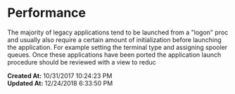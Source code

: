 # Performance

The majority of legacy applications tend to be launched from a "logon" proc and usually also require a certain amount of initialization before launching the application. For example setting the terminal type and assigning spooler queues. Once these applications have been ported the application launch procedure should be reviewed with a view to reduc  

**Created At:** 10/31/2017 10:24:23 PM  
**Updated At:** 12/24/2018 6:33:50 PM  

